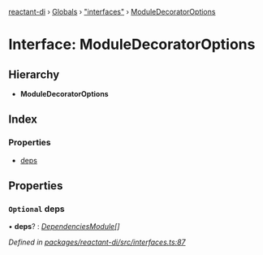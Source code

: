 [reactant-di](../README.md) › [Globals](../globals.md) › ["interfaces"](../modules/_interfaces_.md) › [ModuleDecoratorOptions](_interfaces_.moduledecoratoroptions.md)

# Interface: ModuleDecoratorOptions

## Hierarchy

* **ModuleDecoratorOptions**

## Index

### Properties

* [deps](_interfaces_.moduledecoratoroptions.md#optional-deps)

## Properties

### `Optional` deps

• **deps**? : *[DependenciesModule](../modules/_interfaces_.md#dependenciesmodule)[]*

*Defined in [packages/reactant-di/src/interfaces.ts:87](https://github.com/unadlib/reactant/blob/0eb2298/packages/reactant-di/src/interfaces.ts#L87)*
